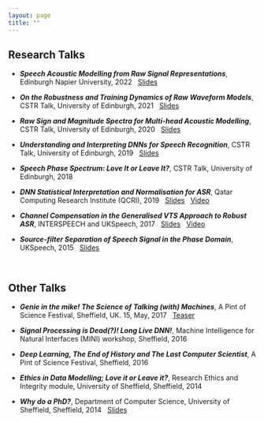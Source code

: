 ```yaml
---
layout: page
title: ""
---
```



## Research Talks ##
  * ***Speech Acoustic Modelling from Raw Signal Representations***, Edinburgh Napier University, 2022 &nbsp; [Slides](/files/Talks/2022_ENU_Presentation.pdf)
  
 * ***On the Robustness and Training Dynamics of Raw Waveform Models***, CSTR Talk, University of Edinburgh, 2021 &nbsp; [Slides](/files/Talks/2020_Dynamics_Robustness.pdf)
 
 * ***Raw Sign and Magnitude Spectra for Multi-head Acoustic Modelling***, CSTR Talk, University of Edinburgh, 2020 &nbsp; [Slides](/files/Talks/2020_Raw_Sign_Mag_FINAL.pdf)
 
 * ***Understanding and Interpreting DNNs for Speech Recognition***, CSTR Talk, University of Edinburgh, 2019 &nbsp; [Slides](/files/Talks/CSTR_DNN_Understanding_ASR.pdf)
 
 * ***Speech Phase Spectrum: Love It or Leave It?***, CSTR Talk, University of Edinburgh, 2018 &nbsp; <!--[Slides](/files/Talks/2018_ELoweimi_CSTR_part1.pdf)-->
     
  * ***DNN Statistical Interpretation and Normalisation for ASR***, Qatar Computing Research Institute (QCRI), 2019 &nbsp; [Slides](/files/Talks/2019_QCRI.pdf) &nbsp;  [Video](https://www.youtube.com/watch?v=MomZa3lmpmM)
  
  * ***Channel Compensation in the Generalised VTS Approach to Robust ASR***, INTERSPEECH and UKSpeech, 2017 &nbsp; [Slides](/files/Talks/2017_UKSpeech.pdf) &nbsp; [Video](https://www.youtube.com/watch?v=iUdGdhvxX7s)
  
  * ***Source-filter Separation of Speech Signal in the Phase Domain***, UKSpeech, 2015 &nbsp; [Slides](/files/Talks/2015_UKSpeech.pdf)

<br>

## Other Talks ##
* ***Genie in the mike! The Science of Talking (with) Machines***, A Pint of Science Festival, Sheffield, UK. 15, May, 2017 &nbsp; [Teaser](https://www.youtube.com/watch?v=Ta4xGpuFbGI&list=PL63P9-KNTDSwOtKRosM-oXJXUGTtweljS&index=7)
 
* ***Signal Processing is Dead(?)! Long Live DNN!***, Machine Intelligence for Natural Interfaces (MINI) workshop, Sheffield, 2016

* ***Deep Learning, The End of History and The Last Computer Scientist***, A Pint of Science Festival, Sheffield, 2016

* ***Ethics in Data Modelling; Love it or Leave it?***, Research Ethics and Integrity module, University of Sheffield, Sheffield, 2014

* ***Why do a PhD?***, Department of Computer Science, University of Sheffield, Sheffield, 2014 &nbsp; [Slides](/files/Talks/WhyPhD.pdf)
